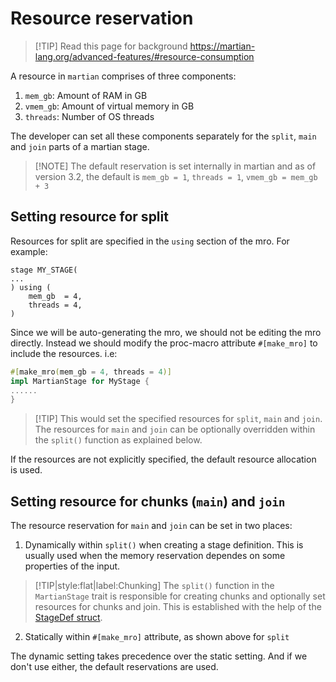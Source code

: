 # Resource reservation

> [!TIP] Read this page for background https://martian-lang.org/advanced-features/#resource-consumption 

A resource in `martian` comprises of three components:

1. `mem_gb`: Amount of RAM in GB
2. `vmem_gb`: Amount of virtual memory in GB
3. `threads`: Number of OS threads

The developer can set all these components separately for the `split`, `main` and `join` parts of a martian stage.

> [!NOTE] The default reservation is set internally in martian and as of version 3.2, the default is `mem_gb = 1`, `threads = 1`, `vmem_gb = mem_gb + 3`

## Setting resource for split

Resources for split are specified in the `using` section of the mro. For example:

```mro
stage MY_STAGE(
...
) using (
    mem_gb  = 4,
    threads = 4,
)
```

Since we will be auto-generating the mro, we should not be editing the mro directly. Instead we should modify the proc-macro attribute `#[make_mro]` to include the resources. i.e:

```rust
#[make_mro(mem_gb = 4, threads = 4)]
impl MartianStage for MyStage {
......
}
```

> [!TIP] This would set the specified resources for `split`, `main` and `join`. The resources for `main` and `join` can be optionally overridden within the `split()` function as explained below. 

If the resources are not explicitly specified, the default resource allocation is used.

## Setting resource for chunks (`main`) and `join`

The resource reservation for `main` and `join` can be set in two places:

1. Dynamically within `split()` when creating a stage definition. This is usually used when the memory reservation dependes on some properties of the input. 

> [!TIP|style:flat|label:Chunking] The `split()` function in the `MartianStage` trait is responsible for creating chunks and optionally set resources for chunks and join. This is established with the help of the [StageDef struct](https://martian-lang.github.io/martian-rust/doc/martian/struct.StageDef.html). 

2. Statically within `#[make_mro]` attribute, as shown above for `split`

The dynamic setting takes precedence over the static setting. And if we don't use either, the default reservations are used.